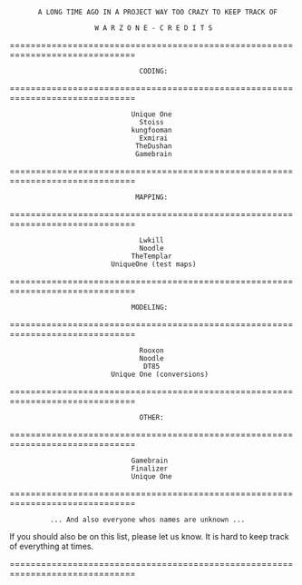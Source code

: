 

           A LONG TIME AGO IN A PROJECT WAY TOO CRAZY TO KEEP TRACK OF

                         W A R Z O N E - C R E D I T S


==============================================================================

                                    CODING:

==============================================================================                          


                                  Unique One
                                    Stoiss
                                  kungfooman
                                    Exmirai
                                   TheDushan
                                   Gamebrain


==============================================================================

                                   MAPPING:

==============================================================================


                                    Lwkill
                                    Noodle
                                  TheTemplar
                             UniqueOne (test maps)


==============================================================================

                                  MODELING:

==============================================================================


                                    Rooxon
                                    Noodle
                                     DT85
                             Unique One (conversions)


==============================================================================

                                    OTHER:

==============================================================================


                                  Gamebrain
                                  Finalizer
                                  Unique One


==============================================================================


              ... And also everyone whos names are unknown ...

   If you should also be on this list, please let us know. It is hard to keep
                       track of everything at times.


==============================================================================


